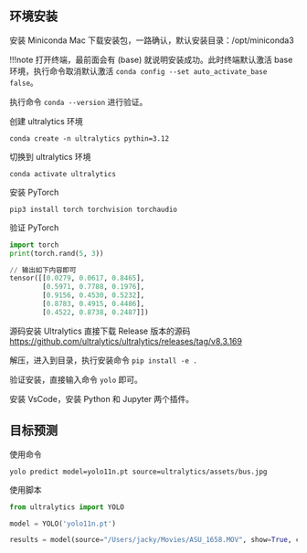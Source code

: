 ## 环境安装
安装 Miniconda
Mac 下载安装包，一路确认，默认安装目录：/opt/miniconda3

!!!note
	打开终端，最前面会有 (base) 就说明安装成功。此时终端默认激活 base 环境，执行命令取消默认激活 `conda config --set auto_activate_base false`。

执行命令 `conda --version` 进行验证。


创建 ultralytics 环境
```
conda create -n ultralytics pythin=3.12
```

切换到 ultralytics 环境
```
conda activate ultralytics
```

安装 PyTorch
```
pip3 install torch torchvision torchaudio
```

验证 PyTorch
```python
import torch
print(torch.rand(5, 3))

// 输出如下内容即可
tensor([[0.0279, 0.0617, 0.8465],
        [0.5971, 0.7788, 0.1976],
        [0.9156, 0.4530, 0.5232],
        [0.8783, 0.4915, 0.4486],
        [0.4522, 0.8738, 0.2487]])
```

源码安装 Ultralytics
直接下载 Release 版本的源码 https://github.com/ultralytics/ultralytics/releases/tag/v8.3.169

解压，进入到目录，执行安装命令 `pip install -e .`

验证安装，直接输入命令 `yolo` 即可。

安装 VsCode，安装 Python 和 Jupyter 两个插件。

## 目标预测
使用命令
```
yolo predict model=yolo11n.pt source=ultralytics/assets/bus.jpg
```

使用脚本
```python
from ultralytics import YOLO

model = YOLO('yolo11n.pt')

results = model(source="/Users/jacky/Movies/ASU_1658.MOV", show=True, conf=0.4, save=True)
```